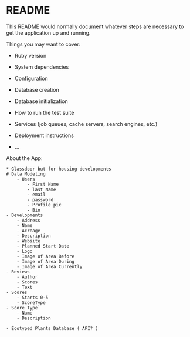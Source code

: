 # README

This README would normally document whatever steps are necessary to get the
application up and running.

Things you may want to cover:

* Ruby version

* System dependencies

* Configuration

* Database creation

* Database initialization

* How to run the test suite

* Services (job queues, cache servers, search engines, etc.)

* Deployment instructions

* ...


About the App:


    * Glassdoor but for housing developments
    # Data Modeling 
        - Users
            - First Name
            - last Name
            - email
            - password
            - Profile pic
            - Bio
    - Developments
        - Address
        - Name
        - Acreage
        - Description
        - Website
        - Planned Start Date
        - Logo
        - Image of Area Before
        - Image of Area During
        - Image of Area Currently
    - Reviews
        - Author
        - Scores
        - Text
    - Scores
        - Starts 0-5
        - ScoreType
    - Score Type
        - Name
        - Description
        
    - Ecotyped Plants Database ( API? )